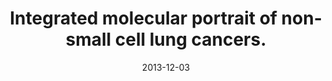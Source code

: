 ---
doi: 10.1186/1755-8794-6-53
journal: BMC medical genomics
title: Integrated molecular portrait of non-small cell lung cancers.
date: 2013-12-03
authors: Lazar, V, Suo, C, Orear, C, van den Oord, J, Balogh, Z, Guegan, J, Job, B, Meurice, G, Ripoche, H, Calza, S, Hasmats, J, Lundeberg, J, Lacroix, L, Vielh, P, Dufour, F, Lehtiö, J, Napieralski, R, Eggermont, A, Schmitt, M, Cadranel, J, Besse, B, Girard, P, Blackhall, F, Validire, P, Soria, JC, Dessen, P, Hansson, J, Pawitan, Y
---